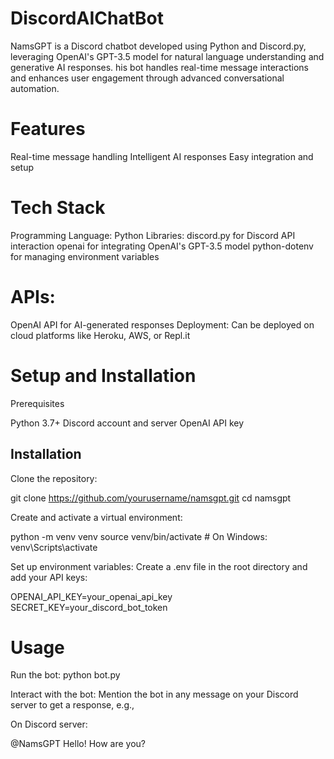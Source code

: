 # DiscordAIChatBot
NamsGPT is a Discord chatbot developed using Python and Discord.py, leveraging OpenAI's GPT-3.5 model for natural language understanding and generative AI responses. 
his bot handles real-time message interactions and enhances user engagement through advanced conversational automation.

# Features

Real-time message handling
Intelligent AI responses
Easy integration and setup

# Tech Stack
Programming Language: Python
Libraries:
discord.py for Discord API interaction
openai for integrating OpenAI's GPT-3.5 model
python-dotenv for managing environment variables

# APIs:
OpenAI API for AI-generated responses
Deployment: Can be deployed on cloud platforms like Heroku, AWS, or Repl.it

# Setup and Installation

Prerequisites

Python 3.7+
Discord account and server
OpenAI API key

## Installation
Clone the repository:

git clone https://github.com/yourusername/namsgpt.git
cd namsgpt

Create and activate a virtual environment:

python -m venv venv
source venv/bin/activate  # On Windows: venv\Scripts\activate

Set up environment variables:
Create a .env file in the root directory and add your API keys:

OPENAI_API_KEY=your_openai_api_key
SECRET_KEY=your_discord_bot_token

# Usage

Run the bot:
python bot.py

Interact with the bot:
Mention the bot in any message on your Discord server to get a response, e.g.,

On Discord server:

@NamsGPT Hello! How are you?
